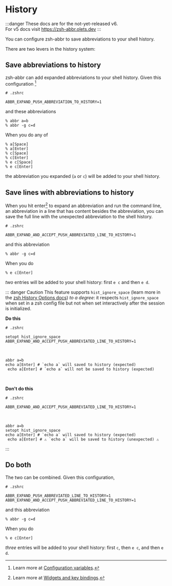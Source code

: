 # History

:::danger
These docs are for the not-yet-released v6.  
For v5 docs visit <https://zsh-abbr.olets.dev>
:::

You can configure zsh-abbr to save abbreviations to your shell history.

There are two levers in the history system:

## Save abbreviations to history

zsh-abbr can add expanded abbreviations to your shell history. Given this configuration [^1]

[^1]: Learn more at [Configuration variables](./configuration-variables.md).

```shell
# .zshrc

ABBR_EXPAND_PUSH_ABBREVIATION_TO_HISTORY=1
```

and these abbreviations

```shell
% abbr a=b
% abbr -g c=d
```

When you do any of

```shell
% a[Space]
% a[Enter]
% c[Space]
% c[Enter]
% e c[Space]
% e c[Enter]
```

the abbreviation you expanded (`a` or `c`) will be added to your shell history.

## Save lines with abbreviations to history

When you hit enter[^2] to expand an abbreviation and run the command line, an abbreviation in a line that has content besides the abbreviation, you can save the full line with the unexpected abbreviation to the shell history.

[^2]: Learn more at [Widgets and key bindings](./widgets-and-key-bindings.md).

```shell
# .zshrc

ABBR_EXPAND_AND_ACCEPT_PUSH_ABBREVIATED_LINE_TO_HISTORY=1
```

and this abbreviation

```shell
% abbr -g c=d
```

When you do

```shell
% e c[Enter]
```

_two_ entries will be added to your shell history: first `e c` and then `e d`.

::: danger Caution
This feature supports `hist_ignore_space` (learn more in the [zsh History Options docs](https://zsh.sourceforge.io/Doc/Release/Options.html#History)) _to a degree_: it respects `hist_ignore_space` when set in a zsh config file but not when set interactively after the session is initialized.

**Do this**

```shell
# .zshrc

setopt hist_ignore_space
ABBR_EXPAND_AND_ACCEPT_PUSH_ABBREVIATED_LINE_TO_HISTORY=1
```

&nbsp;

```shell
abbr a=b
echo a[Enter] # `echo a` will saved to history (expected)
 echo a[Enter] # `echo a` will not be saved to history (expected)
```

&nbsp;

**Don't do this**

```shell
# .zshrc

ABBR_EXPAND_AND_ACCEPT_PUSH_ABBREVIATED_LINE_TO_HISTORY=1
```

&nbsp;

```shell
abbr a=b
setopt hist_ignore_space
echo a[Enter] # `echo a` will saved to history (expected)
 echo a[Enter] # ⚠️ `echo a` will be saved to history (unexpected) ⚠️
```
:::

## Do both

The two can be combined. Given this configuration,

```shell
# .zshrc

ABBR_EXPAND_PUSH_ABBREVIATED_LINE_TO_HISTORY=1
ABBR_EXPAND_AND_ACCEPT_PUSH_ABBREVIATED_LINE_TO_HISTORY=1
```

and this abbreviation

```shell
% abbr -g c=d
```

When you do

```shell
% e c[Enter]
```

_three_ entries will be added to your shell history: first `c`, then `e c`, and then `e d`.
